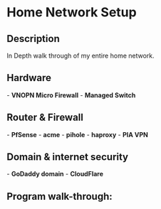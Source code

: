 <h1>Home Network Setup</h1>

<h2>Description</h2>
In Depth walk through of my entire home network.
<br />


<h2>Hardware</h2>
- <b>VNOPN Micro Firewall</b>
- <b>Managed Switch</b>

<h2>Router & Firewall</h2>
- <b>PfSense</b>
- <b>acme</b>
- <b>pihole</b>
- <b>haproxy</b>
- <b>PIA VPN</b>

<h2>Domain & internet security</h2>
- <b>GoDaddy domain</b>
- <b>CloudFlare</b>

<h2>Program walk-through:</h2>


